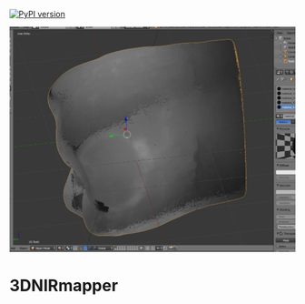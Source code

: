 [![PyPI version](https://badge.fury.io/py/nirmapper.svg)](https://badge.fury.io/py/nirmapper)

<div align="center" width="200">

[![preview](https://github.com/fechbmaster/3DNIRmapper/blob/master/nirmapper/resources/images/result.png)](#readme)

</div>

# 3DNIRmapper
